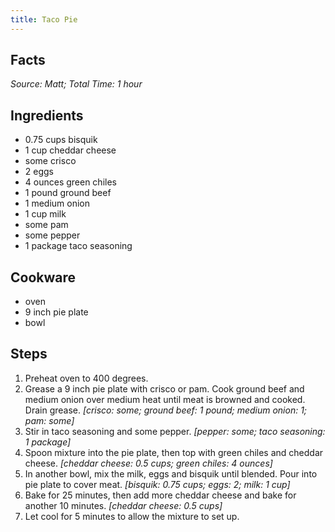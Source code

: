 ```yaml
---
title: Taco Pie
---
```

## Facts
*Source: Matt; Total Time: 1 hour*
## Ingredients
- 0.75 cups bisquik                     
- 1 cup cheddar cheese              
- some crisco                      
- 2 eggs                        
- 4 ounces green chiles                
- 1 pound ground beef                 
- 1 medium onion                
- 1 cup milk                        
- some pam                         
- some pepper                      
- 1 package taco seasoning              
## Cookware
- oven
- 9 inch pie plate
- bowl
## Steps
1. Preheat oven to 400 degrees.
2. Grease a 9 inch pie plate with crisco or pam. Cook ground beef and medium onion over medium heat until meat is browned and cooked. Drain grease.
*[crisco: some; ground beef: 1 pound; medium onion: 1; pam: some]*
3. Stir in taco seasoning and some pepper.
*[pepper: some; taco seasoning: 1 package]*
4. Spoon mixture into the pie plate, then top with green chiles and cheddar cheese.
*[cheddar cheese: 0.5 cups; green chiles: 4 ounces]*
5. In another bowl, mix the milk, eggs and bisquik until blended. Pour into pie plate to cover meat.
*[bisquik: 0.75 cups; eggs: 2; milk: 1 cup]*
6. Bake for 25 minutes, then add more cheddar cheese and bake for another 10 minutes.
*[cheddar cheese: 0.5 cups]*
7. Let cool for 5 minutes to allow the mixture to set up.
